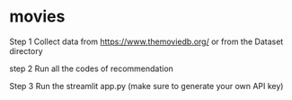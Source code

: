 # movies

Step 1
Collect data from https://www.themoviedb.org/
or
from the Dataset directory

step 2
Run all the codes of recommendation

Step 3
Run the streamlit app.py
(make sure to generate your own API key)
